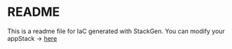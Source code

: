 # README
This is a readme file for IaC generated with StackGen.
You can modify your appStack -> [here](http://main.dev.stackgen.com/appstacks/e59026c0-6e77-40b2-a531-aa082d397267)
